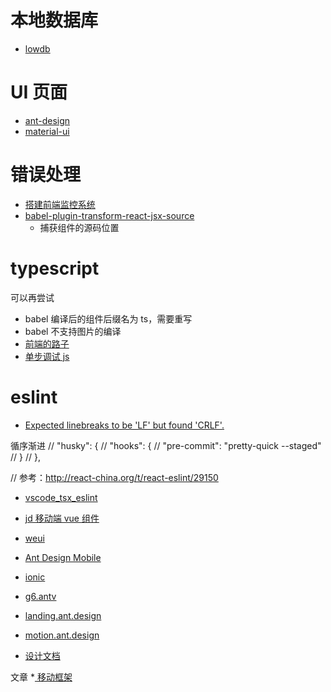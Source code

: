 # 本地数据库

- [lowdb](https://github.com/typicode/lowdb)

# UI 页面

- [ant-design](https://github.com/ant-design/ant-design)
- [material-ui](https://github.com/mui-org/material-ui)

# 错误处理

- [搭建前端监控系统](https://www.jianshu.com/p/f09093fd8dca)
- [babel-plugin-transform-react-jsx-source](https://babeljs.io/docs/en/babel-plugin-transform-react-jsx-source/)
  - 捕获组件的源码位置

# typescript

可以再尝试

- babel 编译后的组件后缀名为 ts，需要重写
- babel 不支持图片的编译
- [前端的路子](https://zhuanlan.zhihu.com/p/84956841)
- [单步调试 js](https://developers.google.com/web/tools/chrome-devtools/javascript/step-code)

# eslint

- [Expected linebreaks to be 'LF' but found 'CRLF'.](https://www.cnblogs.com/guangzan/p/11866261.html)

循序渐进 // "husky": { // "hooks": { // "pre-commit": "pretty-quick --staged" // } // },

// 参考：http://react-china.org/t/react-eslint/29150

- [vscode_tsx_eslint](https://www.haorooms.com/post/vscode_tsx_eslint)

- [jd 移动端 vue 组件](http://nutui.jd.com/)
- [weui](https://weui.io/)
- [Ant Design Mobile](https://github.com/ant-design/ant-design-mobile)
- [ionic](https://github.com/ionic-team/ionic)
- [g6.antv](https://g6.antv.vision/zh/examples/gallery)
- [landing.ant.design](https://landing.ant.design/index-cn)
- [motion.ant.design](https://motion.ant.design/index-cn)
- [设计文档](https://ant.design/docs/spec/research-form-cn)

文章 \*[ 移动框架 ](https://www.jianshu.com/p/1e05c8d68407)
